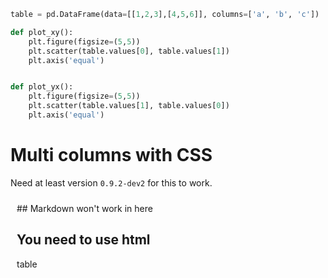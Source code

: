 <!-- markdownlint-disable MD033 MD041 -->

<style>
  .scripted-form-widget .form-contents {
    max-width: none;
  }

  .flex-grid {
    display: flex;
  }

  .column {
    flex: 1;
    padding: 10px;
  }
</style>

<section-start always>

```python
table = pd.DataFrame(data=[[1,2,3],[4,5,6]], columns=['a', 'b', 'c'])

def plot_xy():
    plt.figure(figsize=(5,5))
    plt.scatter(table.values[0], table.values[1])
    plt.axis('equal')


def plot_yx():
    plt.figure(figsize=(5,5))
    plt.scatter(table.values[1], table.values[0])
    plt.axis('equal')
```

</section-start>

# Multi columns with CSS

Need at least version `0.9.2-dev2` for this to work.

<div class="flex-grid">
  <div class="column">
    ## Markdown won't work in here
    <h2>You need to use html</h2>
    <variable-table>table</variable-table>
  </div>

  <div class="column">
    <section-output onLoad code="plot_xy()"></section-output>
  </div>

  <div class="column">
    <section-output onLoad code="plot_yx()"></section-output>
  </div>
</div>
